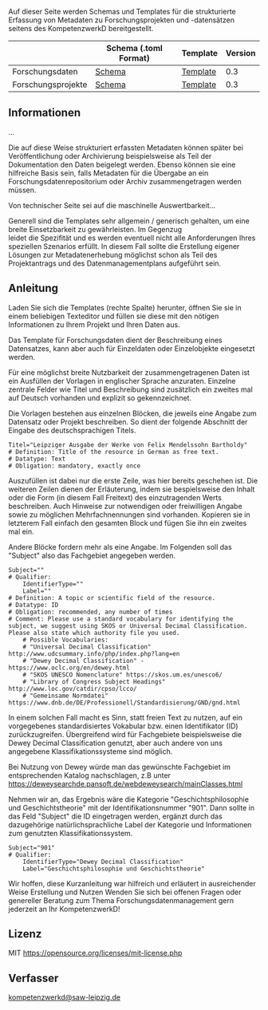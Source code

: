 Auf dieser Seite werden Schemas und Templates für die strukturierte Erfassung von Metadaten zu Forschungsprojekten und -datensätzen seitens des KompetenzwerkD bereitgestellt.

|   |  Schema (.toml Format) | Template |  Version |
|---|---|---| --- |
| Forschungsdaten  |  [Schema](schemas/dcmi_dataset_pofile.toml) | [Template](templates/dcmi_dataset_pofile.txt)  |  0.3 |
| Forschungsprojekte  |  [Schema](schemas/project_metadata_schema.toml) | [Template](templates/project_metadata_schema.txt)  | 0.3 |

## Informationen

...

Die auf diese Weise strukturiert erfassten Metadaten können später bei Veröffentlichung oder Archivierung beispielsweise als Teil der Dokumentation den Daten beigelegt werden. Ebenso können sie eine hilfreiche Basis sein, falls Metadaten für die Übergabe an ein Forschungsdatenrepositorium oder Archiv zusammengetragen werden müssen.

Von technischer Seite sei auf die maschinelle Auswertbarkeit...

Generell sind die Templates sehr allgemein / generisch gehalten, um eine breite Einsetzbarkeit zu gewährleisten. Im Gegenzug  
leidet die Spezifität und es werden eventuell nicht alle Anforderungen Ihres speziellen Szenarios erfüllt. In diesem Fall sollte die Erstellung eigener Lösungen zur Metadatenerhebung möglichst schon als Teil des Projektantrags und des Datenmanagementplans aufgeführt sein.

## Anleitung

Laden Sie sich die Templates (rechte Spalte) herunter, öffnen Sie sie in einem beliebigen Texteditor und füllen sie diese mit den nötigen Informationen zu Ihrem Projekt und Ihren Daten aus.

Das Template für Forschungsdaten dient der Beschreibung eines Datensatzes, kann aber auch für Einzeldaten oder Einzelobjekte eingesetzt werden.

Für eine möglichst breite Nutzbarkeit der zusammengetragenen Daten ist ein Ausfüllen der Vorlagen in englischer Sprache anzuraten. Einzelne zentrale Felder wie Titel und Beschreibung sind zusätzlich ein zweites mal auf Deutsch vorhanden und explizit so gekennzeichnet.

Die Vorlagen bestehen aus einzelnen Blöcken, die jeweils eine Angabe zum Datensatz oder Projekt beschreiben. So dient der folgende Abschnitt der Eingabe des deutschsprachigen Titels.

    Titel="Leipziger Ausgabe der Werke von Felix Mendelssohn Bartholdy"  
    # Definition: Title of the resource in German as free text.  
    # Datatype: Text  
    # Obligation: mandatory, exactly once  

Auszufüllen ist dabei nur die erste Zeile, was hier bereits geschehen ist. Die weiteren Zeilen dienen der Erläuterung, indem sie bespielsweise den Inhalt oder die Form (in diesem Fall Freitext) des einzutragenden Werts beschreiben. Auch Hinweise zur notwendigen oder freiwilligen Angabe sowie zu möglichen Mehrfachnennungen sind vorhanden. Kopieren sie in letzterem Fall einfach den gesamten Block und fügen Sie ihn ein zweites mal ein.

Andere Blöcke fordern mehr als eine Angabe. Im Folgenden soll das "Subject" also das Fachgebiet angegeben werden.

    Subject=""  
    # Qualifier:  
        IdentifierType=""  
        Label=""  
    # Definition: A topic or scientific field of the resource.  
    # Datatype: ID  
    # Obligation: recommended, any number of times  
    # Comment: Please use a standard vocabulary for identifying the subject, we suggest using SKOS or Universal Decimal Classification. Please also state which authority file you used.  
        # Possible Vocabularies:  
        # "Universal Decimal Classification" http://www.udcsummary.info/php/index.php?lang=en  
        # "Dewey Decimal Classification" - https://www.oclc.org/en/dewey.html  
        # "SKOS UNESCO Nomenclature" https://skos.um.es/unesco6/  
        # "Library of Congress Subject Headings" http://www.loc.gov/catdir/cpso/lcco/  
        # "Gemeinsame Normdatei" https://www.dnb.de/DE/Professionell/Standardisierung/GND/gnd.html  

In einem solchen Fall macht es Sinn, statt freien Text zu nutzen, auf ein vorgegebenes standardisiertes Vokabular bzw. einen Identifikator (ID) zurückzugreifen. Übergreifend wird für Fachgebiete beispielsweise die Dewey Decimal Classification genutzt, aber auch andere von uns angegebene Klassifikationssysteme sind möglich.

Bei Nutzung von Dewey würde man das gewünschte Fachgebiet im entsprechenden Katalog nachschlagen, z.B unter https://deweysearchde.pansoft.de/webdeweysearch/mainClasses.html

Nehmen wir an, das Ergebnis wäre die Kategorie "Geschichtsphilosophie und Geschichtstheorie" mit der Identifikationsnummer "901". Dann sollte in das Feld "Subject" die ID eingetragen werden, ergänzt durch das dazugehörige natürlichsprachliche Label der Kategorie und Informationen zum genutzten Klassifikationssystem.

    Subject="901"  
    # Qualifier:  
        IdentifierType="Dewey Decimal Classification"  
        Label="Geschichtsphilosophie und Geschichtstheorie"  

Wir hoffen, diese Kurzanleitung war hilfreich und erläutert in ausreichender Weise Erstellung und Nutzen
Wenden Sie sich bei offenen Fragen oder genereller Beratung zum Thema Forschungsdatenmanagement gern jederzeit an Ihr KompetenzwerkD!

## Lizenz
MIT https://opensource.org/licenses/mit-license.php

## Verfasser
[kompetenzwerkd@saw-leipzig.de](kompetenzwerkd@saw-leipzig.de)

